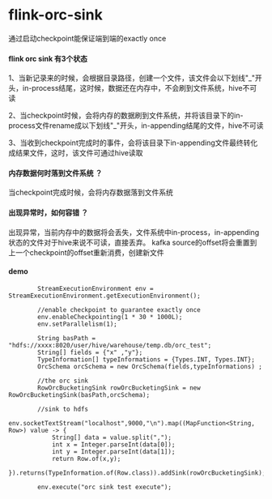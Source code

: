 # flink-orc-sink

通过启动checkpoint能保证端到端的exactly once

#### flink orc sink 有3个状态

1、当新记录来的时候，会根据目录路径，创建一个文件，该文件会以下划线"_"开头，in-process结尾，这时候，数据还在内存中，不会刷到文件系统，hive不可读

2、当checkpoint时候，会将内存的数据刷到文件系统，并将该目录下的in-process文件rename成以下划线"_"开头，in-appending结尾的文件，hive不可读

3、当收到checkpoint完成时的事件，会将该目录下in-appending文件最终转化成结果文件，这时，该文件可通过hive读取

#### 内存数据何时落到文件系统 ？

当checkpoint完成时候，会将内存数据落到文件系统

#### 出现异常时，如何容错 ？

出现异常，当前内存中的数据将会丢失，文件系统中in-process，in-appending状态的文件对于hive来说不可读，直接丢弃。
kafka source的offset将会重置到上一个checkpoint的offset重新消费，创建新文件

#### demo


```
        StreamExecutionEnvironment env = StreamExecutionEnvironment.getExecutionEnvironment();

        //enable checkpoint to guarantee exactly once
        env.enableCheckpointing(1 * 30 * 1000L);
        env.setParallelism(1);

        String basPath = "hdfs://xxxx:8020/user/hive/warehouse/temp.db/orc_test";
        String[] fields = {"x" ,"y"};
        TypeInformation[] typeInformations = {Types.INT, Types.INT};
        OrcSchema orcSchema = new OrcSchema(fields,typeInformations) ;

        //the orc sink
        RowOrcBucketingSink rowOrcBucketingSink = new RowOrcBucketingSink(basPath,orcSchema);

        //sink to hdfs
        env.socketTextStream("localhost",9000,"\n").map((MapFunction<String, Row>) value -> {
            String[] data = value.split(",");
            int x = Integer.parseInt(data[0]);
            int y = Integer.parseInt(data[1]);
            return Row.of(x,y);
        }).returns(TypeInformation.of(Row.class)).addSink(rowOrcBucketingSink);

        env.execute("orc sink test execute");
```

